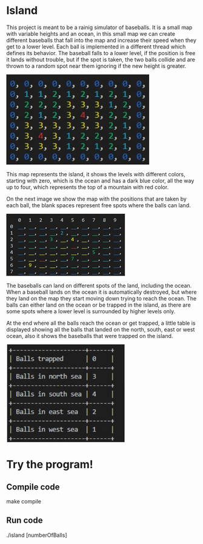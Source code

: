 # Island 

This project is meant to be a rainig simulator of baseballs. It is a small map with variable heights and an ocean, in this small map we can create different baseballs that fall into the map and increase their speed when they get to a lower level. Each ball is implemented in a different thread which defines its behavior. The baseball falls to a lower level, if the position is free it lands without trouble, but if the spot is taken, the two balls collide and are thrown to a random spot near them ignoring if the new height is greater.

![IslandMap](matrixisland.jpg)

This map represents the island, it shows the levels with different colors, starting with zero, which is the ocean and has a dark blue color, all the way up to four, which represents the top of a mountain with red color.

On the next image we show the map with the positions that are taken by each ball, the blank spaces represent free spots where the balls can land.

![Positions](matrixanswered.jpeg)

The baseballs can land on different spots of the land, including the ocean. When a baseball lands on the ocean it is automatically destroyed, but where they land on the map they start moving down trying to reach the ocean. The balls can either land on the ocean or be trapped in the island, as there are some spots where a lower level is surrounded by higher levels only.

At the end where all the balls reach the ocean or get trapped, a little table is displayed showing all the balls that landed on the north, south, east or west ocean, also it shows the baseballs that were trapped on the island.

![Results](results.jpg)

# Try the program!

## Compile code
make compile

## Run code
./island [numberOfBalls]
